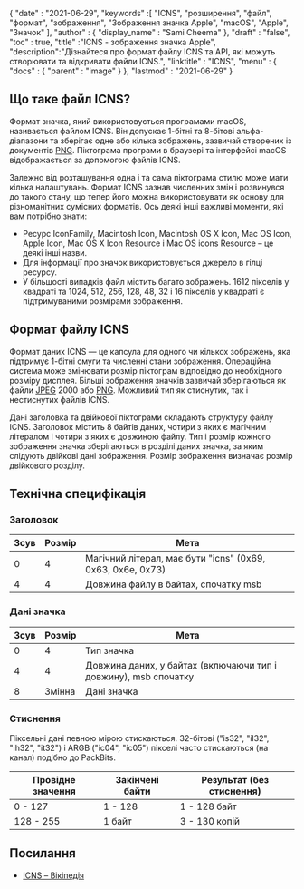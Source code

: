 {
  "date" : "2021-06-29",
  "keywords" :[ "ICNS", "розширення", "файл", "формат", "зображення", "Зображення значка Apple", "macOS", "Apple", "Значок" ],
  "author" : {
    "display_name" : "Sami Cheema"
},
  "draft" : "false",
  "toc" : true,
  "title" :"ICNS - зображення значка Apple",
  "description":"Дізнайтеся про формат файлу ICNS та API, які можуть створювати та відкривати файли ICNS.",
  "linktitle" : "ICNS",
  "menu" : {
    "docs" : {
      "parent" : "image"
}
},
  "lastmod" : "2021-06-29"
}

## Що таке файл ICNS? ##

Формат значка, який використовується програмами macOS, називається файлом ICNS. Він допускає 1-бітні та 8-бітові альфа-діапазони та зберігає одне або кілька зображень, зазвичай створених із документів [PNG](/uk/image/png/). Піктограма програми в браузері та інтерфейсі macOS відображається за допомогою файлів ICNS.

Залежно від розташування одна і та сама піктограма стилю може мати кілька налаштувань. Формат ICNS зазнав численних змін і розвинувся до такого стану, що тепер його можна використовувати як основу для різноманітних сумісних форматів. Ось деякі інші важливі моменти, які вам потрібно знати:

* Ресурс IconFamily, Macintosh Icon, Macintosh OS X Icon, Mac OS Icon, Apple Icon, Mac OS X Icon Resource і Mac OS icons Resource – це деякі інші назви.
* Для інформації про значок використовується джерело в гілці ресурсу.
* У більшості випадків файл містить багато зображень. 1612 пікселів у квадраті та 1024, 512, 256, 128, 48, 32 і 16 пікселів у квадраті є підтримуваними розмірами зображення.


## Формат файлу ICNS ##

Формат даних ICNS — це капсула для одного чи кількох зображень, яка підтримує 1-бітні смуги та численні стани зображення.
Операційна система може змінювати розмір піктограм відповідно до необхідного розміру дисплея. Більші зображення значків зазвичай зберігаються як файли [JPEG](/uk/image/jpeg/) 2000 або [PNG](/uk/image/png/). Можливий тип як стиснутих, так і нестиснутих файлів ICNS.

Дані заголовка та двійкової піктограми складають структуру файлу ICNS. Заголовок містить 8 байтів даних, чотири з яких є магічним літералом і чотири з яких є довжиною файлу. Тип і розмір кожного зображення значка зберігаються в розділі даних значка, за яким слідують двійкові дані зображення. Розмір зображення визначає розмір двійкового розділу.

## Технічна специфікація ##

### Заголовок ###

|Зсув|Розмір|Мета
---|---|---|
|0|4|Магічний літерал, має бути "icns" (0x69, 0x63, 0x6e, 0x73)
|4|4|Довжина файлу в байтах, спочатку msb


### Дані значка ###

|Зсув|Розмір|Мета
---|---|---|
|0|4|Тип значка
|4|4|Довжина даних, у байтах (включаючи тип і довжину), msb спочатку
|8|Змінна|Дані значка

### Стиснення ###

Піксельні дані певною мірою стискаються. 32-бітові ("is32", "il32", "ih32", "it32") і ARGB ("ic04", "ic05") пікселі часто стискаються (на канал) подібно до PackBits.

|Провідне значення|Закінчені байти|Результат (без стиснення)
---|---|---|
|0 - 127|1 - 128|1 - 128 байт
|128 - 255|1 байт|3 - 130 копій

## Посилання ##

* [ICNS – Вікіпедія](https://en.wikipedia.org/wiki/Apple_Icon_Image_format)

